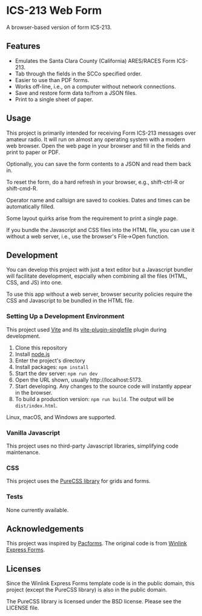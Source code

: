 # ICS-213 Web Form

A browser-based version of form ICS-213.

## Features

- Emulates the Santa Clara County (California) ARES/RACES Form ICS-213.
- Tab through the fields in the SCCo specified order.
- Easier to use than PDF forms.
- Works off-line, i.e., on a computer without network connections.
- Save and restore form data to/from a JSON files.
- Print to a single sheet of paper.

## Usage

This project is primarily intended for receiving Form ICS-213 messages over amateur radio. It will run on almost any operating system with a modern web browser. Open the web page in your browser and fill in the fields and print to paper or PDF.

Optionally, you can save the form contents to a JSON and read them back in.

To reset the form, do a hard refresh in your browser, e.g., shift-ctrl-R or shift-cmd-R.

Operator name and callsign are saved to cookies. Dates and times can be automatically filled.

Some layout quirks arise from the requirement to print a single page.

If you bundle the Javascript and CSS files into the HTML file, you can use it without a web server, i.e., use the browser's File->Open function.

## Development

You can develop this project with just a text editor but a Javascript bundler will facilitate development, espcially when combining all the files (HTML, CSS, and JS) into one.

To use this app without a web server, browser security policies require the CSS and Javascript to be bundled in the HTML file.

### Setting Up a Development Environment

This project used [Vite](https://vitejs.dev/) and its [vite-plugin-singlefile](https://www.npmjs.com/package/vite-plugin-singlefile) plugin during development.

1. Clone this repository
2. Install [node.js](https://nodejs.org/)
3. Enter the project's directory
4. Install packages: `npm install`
5. Start the dev server: `npm run dev`
6. Open the URL shown, usually http://localhost:5173.
7. Start developing. Any changes to the source code will instantly appear in the browser.
8. To build a production version: `npm run build`. The output will be `dist/index.html`.

Linux, macOS, and Windows are supported.

### Vanilla Javascript

This project uses no third-party Javascript libraries, simplifying code maintenance.

### CSS

This project uses the [PureCSS library](https://purecss.io/) for grids and forms.

### Tests

None currently available.

## Acknowledgements

This project was inspired by [Pacforms](https://www.scc-ares-races.org/pfpublic/pacforms). The original code is from [Winlink Express Forms](https://winlink.org/WinlinkExpressForms).

## Licenses

Since the Winlink Express Forms template code is in the public domain, this project (except the PureCSS library) is also in the public domain.

The PureCSS library is licensed under the BSD license. Please see the LICENSE file.
